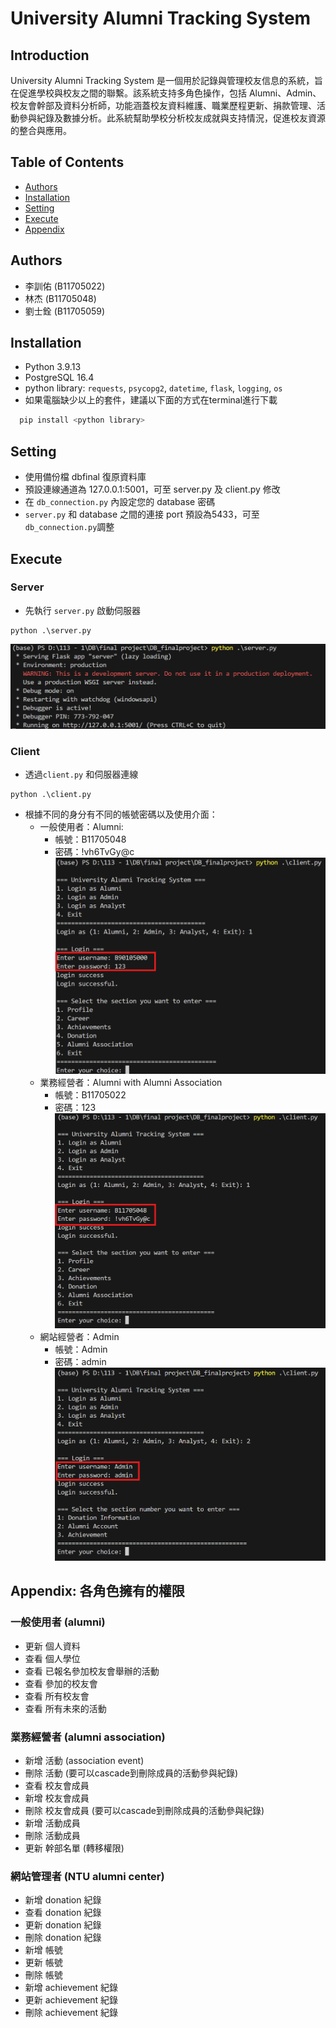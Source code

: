 
# University Alumni Tracking System





## Introduction

University Alumni Tracking System 是一個用於記錄與管理校友信息的系統，旨在促進學校與校友之間的聯繫。該系統支持多角色操作，包括 Alumni、Admin、校友會幹部及資料分析師，功能涵蓋校友資料維護、職業歷程更新、捐款管理、活動參與紀錄及數據分析。此系統幫助學校分析校友成就與支持情況，促進校友資源的整合與應用。

## Table of Contents
- [Authors](#Authors)
- [Installation](#installation)
- [Setting](#Setting)
- [Execute](#Execute)
- [Appendix](#Appendix:各角色擁有的權限)
## Authors

- 李訓佑 (B11705022)
- 林杰 (B11705048)
- 劉士銓 (B11705059)
## Installation

- Python 3.9.13
- PostgreSQL 16.4
- python library: `requests`, `psycopg2`, `datetime`, `flask`, `logging`, `os`
- 如果電腦缺少以上的套件，建議以下面的方式在terminal進行下載
```bash
  pip install <python library>
```
    
## Setting
- 使用備份檔 dbfinal 復原資料庫
- 預設連線通道為 127.0.0.1:5001，可至 server.py 及 client.py 修改
- 在 `db_connection.py` 內設定您的 database 密碼
- `server.py` 和 database 之間的連接 port 預設為5433，可至`db_connection.py`調整

## Execute
### Server
- 先執行 `server.py` 啟動伺服器
```
python .\server.py 
```
![server login](SCREENSHOT/server_begin.png)
### Client
- 透過`client.py` 和伺服器連線
```
python .\client.py 
```
-  根據不同的身分有不同的帳號密碼以及使用介面：
    - 一般使用者：Alumni:
        - 帳號：B11705048
        - 密碼：!vh6TvGy@c
      ![client_Alumni_login](SCREENSHOT/client_alumni_login.png)  
    - 業務經營者：Alumni with Alumni Association
        - 帳號：B11705022
        - 密碼：123
      ![client_Alumni_Association_login](SCREENSHOT/client_alumni_association_login.png)
    - 網站經營者：Admin
        - 帳號：Admin
        - 密碼：admin
      ![client_Admin_login](SCREENSHOT/client_admin_login.png)


## Appendix: 各角色擁有的權限

### 一般使用者 (alumni)
* 更新 個人資料
* 查看 個人學位
* 查看 已報名參加校友會舉辦的活動
* 查看 參加的校友會
* 查看 所有校友會
* 查看 所有未來的活動
  
### 業務經營者 (alumni association)
* 新增 活動 (association event)
* 刪除 活動 (要可以cascade到刪除成員的活動參與紀錄)
* 查看 校友會成員
* 新增 校友會成員
* 刪除 校友會成員 (要可以cascade到刪除成員的活動參與紀錄)
* 新增 活動成員
* 刪除 活動成員
* 更新 幹部名單 (轉移權限)
  
### 網站管理者 (NTU alumni center)
* 新增 donation 紀錄
* 查看 donation 紀錄
* 更新 donation 紀錄
* 刪除 donation 紀錄
* 新增 帳號
* 更新 帳號
* 刪除 帳號
* 新增 achievement 紀錄
* 更新 achievement 紀錄
* 刪除 achievement 紀錄
